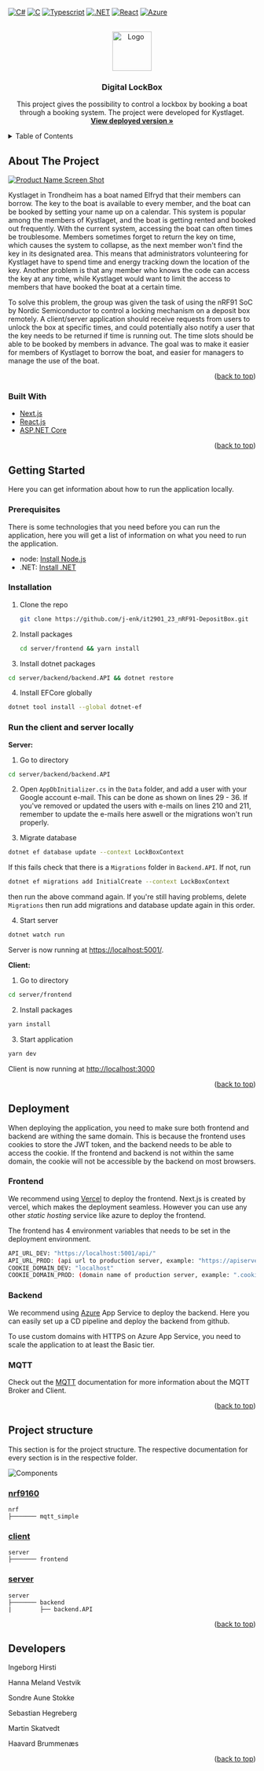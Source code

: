 <div id="top"></div>

[![C#][c#-shield]][c#-url]
[![C][c-shield]][c-url]
[![Typescript][typescript-shield]][typescript-url]
[![.NET][net-shield]][net-url]
[![React][react-shield]][react-url]
[![Azure][azure-shield]][azure-url]

<!-- PROJECT LOGO -->
<br />
<div align="center">
  <a href="https://www.kystlaget-trh.no/">
    <img src="images/logo.jpg" alt="Logo" width="80" height="80">
  </a>

<h3 align="center">Digital LockBox</h3>

  <p align="center">
    This project gives the possibility to control a lockbox by booking a boat through a booking system. The project were developed for Kystlaget.
    <br />
    <a href="https://bachelor-fork.vercel.app/"><strong>View deployed version »</strong></a>
    <br />
  </p>
</div>

<!-- TABLE OF CONTENTS -->
<details>
  <summary>Table of Contents</summary>
  <ol>
    <li>
      <a href="#about-the-project">About The Project</a>
      <ul>
        <li><a href="#built-with">Built With</a></li>
      </ul>
    </li>
    <li>
      <a href="#getting-started">Getting Started</a>
      <ul>
        <li><a href="#prerequisites">Prerequisites</a></li>
        <li><a href="#installation">Installation</a></li>
        <li><a href="#run-the-client-and-server-locally">Running</a></li>
      </ul>
    </li>
    <li><a href="#deployment">Deployment</a></li>
    <li><a href="#project-structure">Project structure</a></li>
    <li><a href="#developers">Developers</a></li>
  </ol>
</details>

<!-- ABOUT THE PROJECT -->

## About The Project

[![Product Name Screen Shot][product-screenshot]](https://kystlaget.vercel.app)

Kystlaget in Trondheim has a boat named Elfryd that their members can borrow. The key to the boat is available to every member, and the boat can be booked by setting your name up on a calendar. This system is popular among the members of Kystlaget, and the boat is getting rented and booked out frequently. With the current system, accessing the boat can often times be troublesome. Members sometimes forget to return the key on time, which causes the system to collapse, as the next member won't find the key in its designated area. This means that administrators volunteering for Kystlaget have to spend time and energy tracking down the location of the key. Another problem is that any member who knows the code can access the key at any time, while Kystlaget would want to limit the access to members that have booked the boat at a certain time.

To solve this problem, the group was given the task of using the nRF91 SoC by Nordic Semiconductor to control a locking mechanism on a deposit box remotely. A client/server application should receive requests from users to unlock the box at specific times, and could potentially also notify a user that the key needs to be returned if time is running out. The time slots should be able to be booked by members in advance. The goal was to make it easier for members of Kystlaget to borrow the boat, and easier for managers to manage the use of the boat.

<p align="right">(<a href="#top">back to top</a>)</p>

### Built With

-   [Next.js](https://nextjs.org/)
-   [React.js](https://reactjs.org/)
-   [ASP.NET Core](https://docs.microsoft.com/en-us/aspnet/core/?view=aspnetcore-6.0)

<p align="right">(<a href="#top">back to top</a>)</p>

<!-- GETTING STARTED -->

## Getting Started

Here you can get information about how to run the application locally.

### Prerequisites

There is some technologies that you need before you can run the application, here you will get a list of information on what you need to run the application.

-   node: [Install Node.js](https://nodejs.org/en/download/)
-   .NET: [Install .NET](https://dotnet.microsoft.com/en-us/download/dotnet/5.0)

### Installation

1. Clone the repo
    ```sh
    git clone https://github.com/j-enk/it2901_23_nRF91-DepositBox.git
    ```
2. Install packages
    ```sh
    cd server/frontend && yarn install
    ```
3. Install dotnet packages

```sh
cd server/backend/backend.API && dotnet restore
```

4. Install EFCore globally

```sh
dotnet tool install --global dotnet-ef
```

### Run the client and server locally

**Server:**

1. Go to directory

```sh
cd server/backend/backend.API
```

2. Open `AppDbInitializer.cs` in the `Data` folder, and add a user with your Google account e-mail. This can be done as shown on lines 29 - 36. If you've removed or updated the users with e-mails on lines 210 and 211, remember to update the e-mails here aswell or the migrations won't run properly.

3. Migrate database

```sh
dotnet ef database update --context LockBoxContext
```

If this fails check that there is a `Migrations` folder in `Backend.API`. If not, run 
```sh
dotnet ef migrations add InitialCreate --context LockBoxContext
```
then run the above command again. If you're still having problems, delete `Migrations` then run add migrations and database update again in this order.

4. Start server

```sh
dotnet watch run
```

Server is now running at [https://localhost:5001/](https://localhost:5001/).

**Client:**

1. Go to directory

```sh
cd server/frontend
```
2. Install packages

```sh
yarn install
```

3. Start application

```sh
yarn dev
```

Client is now running at [http://localhost:3000](http://localhost:3000)

<p align="right">(<a href="#top">back to top</a>)</p>

## Deployment

When deploying the application, you need to make sure both frontend and backend are withing the same domain. This is because the frontend uses cookies to store the JWT token, and the backend needs to be able to access the cookie. If the frontend and backend is not within the same domain, the cookie will not be accessible by the backend on most browsers.
### Frontend

We recommend using [Vercel](https://vercel.com/) to deploy the frontend. Next.js is created by vercel, which makes the deployment seamless. However you can use any other _static hosting_ service like azure to deploy the frontend.

The frontend has 4 environment variables that needs to be set in the deployment environment.

```sh	
API_URL_DEV: "https://localhost:5001/api/"
API_URL_PROD: (api url to production server, example: "https://apiserver.no/api/")
COOKIE_DOMAIN_DEV: "localhost"
COOKIE_DOMAIN_PROD: (domain name of production server, example: ".cookiedomain.no")
```

### Backend

We recommend using [Azure](https://azure.microsoft.com/en-us/) App Service to deploy the backend. Here you can easily set up a CD pipeline and deploy the backend from github. 

To use custom domains with HTTPS on Azure App Service, you need to scale the application to at least the Basic tier.

### MQTT
Check out the [MQTT](/nrf/README.md) documentation for more information about the MQTT Broker and Client.



<p align="right">(<a href="#top">back to top</a>)</p>

## Project structure

This section is for the project structure. The respective documentation for every section is in the respective folder.

![Components](images/components.png)

### [nrf9160](./nrf)

    nrf
    ├─────── mqtt_simple

### [client](./server/frontend/)

    server
    ├─────── frontend

### [server](./server/backend/backend.API/)

    server
    ├─────── backend
    |        ├── backend.API

<p align="right">(<a href="#top">back to top</a>)</p>

<!-- CONTACT -->

## Developers

Ingeborg Hirsti

Hanna Meland Vestvik

Sondre Aune Stokke

Sebastian Hegreberg

Martin Skatvedt

Haavard Brummenæs

<p align="right">(<a href="#top">back to top</a>)</p>

<!-- MARKDOWN LINKS & IMAGES -->
<!-- https://www.markdownguide.org/basic-syntax/#reference-style-links -->

[c#-shield]: https://img.shields.io/badge/C%23-239120?style=for-the-badge&logo=c-sharp&logoColor=white
[c#-url]: https://docs.microsoft.com/en-us/dotnet/csharp/
[c-shield]: https://img.shields.io/badge/C-00599C?style=for-the-badge&logo=c&logoColor=white
[c-url]: https://en.wikipedia.org/wiki/C_programming_language
[typescript-shield]: https://img.shields.io/badge/TypeScript-007ACC?style=for-the-badge&logo=typescript&logoColor=white
[typescript-url]: https://www.typescriptlang.org
[react-shield]: https://img.shields.io/badge/React-20232A?style=for-the-badge&logo=react&logoColor=61DAFB
[react-url]: https://reactjs.org/
[net-shield]: https://img.shields.io/badge/.NET-5C2D91?style=for-the-badge&logo=.net&logoColor=white
[net-url]: https://dotnet.microsoft.com/en-us/
[azure-shield]: https://img.shields.io/badge/Azure_DevOps-0078D7?style=for-the-badge&logo=azure-devops&logoColor=white
[azure-url]: https://azure.microsoft.com/nb-no/
[postgresql-shield]: https://img.shields.io/badge/PostgreSQL-316192?style=for-the-badge&logo=postgresql&logoColor=white
[postgresql-url]: https://www.postgresql.org/
[product-screenshot]: images/frontpage.png
